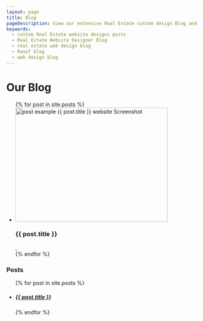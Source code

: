 ```yaml
---
layout: page
title: Blog
pageDescription: View our extensive Real Estate custom design Blog and see how we can help you on your next web project.
keywords:
  - custom Real Estate website designs posts
  - Real Estate Website Designer Blog
  - real estate web design blog
  - Rauof blog
  - web design blog
---
```


<div id="our-portfolio">
  <h1>Our Blog</h1>
  <div class="container">
    <div class="row">
      <section class="col-sm-8 customSection customCommunities" style="padding-top:0px;">
          <div class="customCommunities-content">
              <ul class="small-block-grid-1 text-center">
              {% for post in site.posts %}
                  <li>
                      <div class="community-container"><img src="{{site.url}}{{ post.heroImage }}" alt="post example {{ post.title }} website Screenshot" width="400" height="300">
                          <div class="community-description">
                              <h3>{{ post.title }}</h3>
                          </div>
                          <div class="community-overlay"></div>
                          <div class="community-link-overlay"><a href="{{ post.url | prepend: site.baseurl }}">&nbsp;</a></div>
                      </div>
                  </li>
              {% endfor %}
              </ul>
          </div>
      </section>
      <div class="col-sm-4 related">
        <h3>Posts</h3>
        <ul class="related-posts">
          {% for post in site.posts %}
            <li>
              <h5>
                <a href="{{ post.url }}">
                  {{ post.title }}
                </a>
              </h5>
            </li>
          {% endfor %}
        </ul>
      </div>
    </div>
  </div>
</div>
